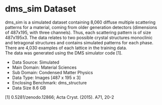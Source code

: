# dms_sim Dataset

dms_sim is a simulated dataset containing 8,060 diffuse multiple scattering patterns for a material, coming from older generation detectors (dimensions of 487x195, with three channels). Thus, each scattering pattern is of size 487x195x3. The data relates to two possible crystal structures monoclinic and tetragonal structures and contains simulated patterns for each phase. There are 4,030 examples of each lattice in the training data.  
The data was generated using the DMS simulator code [1]. 


* Data Source: Simulated
* Main Domain: Material Sciences
* Sub Domain:	Condensed Matter Physics
* Data Type:	Images [487 x 195 x 3]
* Enclosing Benchmark: dms_structure
* Data Size	8.6 GB

[1] 0.5281/zenodo.12866; Acta Cryst. (2015). A71, 20-2




<!--
dms_sim is a simulated dataset containing 8,060 diffuse multiple scattering patterns for a material, coming from older generation detectors (dimensions of 487x195, with three channels). Thus, each scattering pattern is of size 487x195x3. The data relates to two possible crystal structures monoclinic and tetragonal structures and contains simulated patterns for each phase. There are 4,030 examples of each lattice in the training data.  
The data was generated using the DMS simulator code [1]. 

* Entity Type: Dataset
* Data Source: Simulated
* Main Domain: Material Sciences
* Sub Domain:	Condensed Matter Physics
* Data Type:	Images [487 x 195 x 3]
* Enclosing Benchmark: dms_structure
* Data Size	8.6 GB

[1] 0.5281/zenodo.12866; Acta Cryst. (2015). A71, 20-2
-->